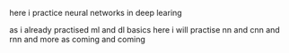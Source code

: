 here i practice neural networks in deep learing

as i already practised ml and dl basics here i will practise nn and cnn and rnn
and more as coming and coming   
    
  